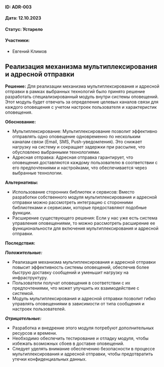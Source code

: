 #### ID: ADR-003

#### Дата: 12.10.2023

#### Статус: Устарело

#### Участники:
* Евгений Климов

## Реализация механизма мультиплексирования и адресной отправки

**Решение:** Для реализации механизма мультиплексирования и адресной отправки в рамках выбранных технологий было принято решение разработать специализированный модуль внутри системы оповещений. Этот модуль будет отвечать за определение целевых каналов связи для каждого оповещения с учетом настроек пользователя и характеристик оповещения.

**Обоснование:**
- Мультиплексирование: Мультиплексирование позволит эффективно отправлять одно оповещение одновременно по нескольким каналам связи (Email, SMS, Push-уведомления). Это снижает нагрузку на систему и сокращает задержки при рассылке, что обусловлено выбранными технологиями.
- Адресная отправка: Адресная отправка гарантирует, что оповещения доставляются каждому пользователю в соответствии с его предпочтениями и настройками, что обеспечивается через выбранные технологии.

**Альтернативы:**
- Использование сторонних библиотек и сервисов: Вместо разработки собственного модуля мультиплексирования и адресной отправки можно рассмотреть интеграцию с сторонними библиотеками и сервисами, которые предоставляют подобные функции.
- Расширение существующего решения: Если у нас уже есть система управления оповещениями, то можно рассмотреть расширение ее функциональности для включения мультиплексирования и адресной отправки.

**Последствия:**

***Положительные:***
- Реализация механизма мультиплексирования и адресной отправки повысит эффективность системы оповещений, обеспечив более быструю доставку сообщений и уменьшит нагрузку на инфраструктуру.
- Пользователи получат оповещения в соответствии с их предпочтениями, что может улучшить их взаимодействие с системой.
- Модуль мультиплексирования и адресной отправки позволит гибко управлять оповещениями в зависимости от типа сообщения и настроек пользователей.

***Отрицательные:***
- Разработка и внедрение этого модуля потребуют дополнительных ресурсов и времени.
- Необходимо обеспечить тестирование и отладку модуля, чтобы избежать возможных сбоев в доставке оповещений.
- Следует уделять внимание обеспечению безопасности в процессе мультиплексирования и адресной отправки, чтобы предотвратить утечки конфиденциальных данных.
